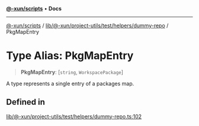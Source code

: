 [**@-xun/scripts**](../../../../../../../README.md) • **Docs**

***

[@-xun/scripts](../../../../../../../README.md) / [lib/@-xun/project-utils/test/helpers/dummy-repo](../README.md) / PkgMapEntry

# Type Alias: PkgMapEntry

> **PkgMapEntry**: [`string`, `WorkspacePackage`]

A type represents a single entry of a packages map.

## Defined in

[lib/@-xun/project-utils/test/helpers/dummy-repo.ts:102](https://github.com/Xunnamius/xscripts/blob/ce701f3d57da9f82ee0036320bc62d5c51233011/lib/@-xun/project-utils/test/helpers/dummy-repo.ts#L102)
